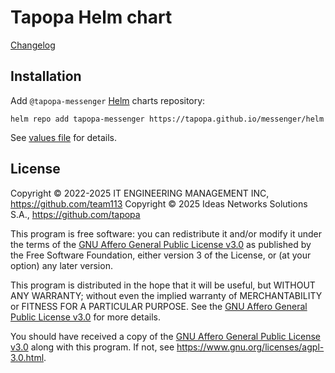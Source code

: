 Tapopa Helm chart
====================

[Changelog](https://github.com/tapopa/messenger/blob/main/helm/tapopa/CHANGELOG.md)




## Installation

Add `@tapopa-messenger` [Helm] charts repository:
```shell
helm repo add tapopa-messenger https://tapopa.github.io/messenger/helm
```

See [values file][values] for details.




## License

Copyright © 2022-2025 IT ENGINEERING MANAGEMENT INC, <https://github.com/team113>
Copyright © 2025 Ideas Networks Solutions S.A., <https://github.com/tapopa>

This program is free software: you can redistribute it and/or modify it under the terms of the [GNU Affero General Public License v3.0] as published by the Free Software Foundation, either version 3 of the License, or (at your option) any later version.

This program is distributed in the hope that it will be useful, but WITHOUT ANY WARRANTY; without even the implied warranty of MERCHANTABILITY or FITNESS FOR A PARTICULAR PURPOSE.  See the [GNU Affero General Public License v3.0] for more details.

You should have received a copy of the [GNU Affero General Public License v3.0] along with this program. If not, see <https://www.gnu.org/licenses/agpl-3.0.html>.




[GNU Affero General Public License v3.0]: https://github.com/tapopa/messenger/blob/main/helm/tapopa/LICENSE
[Helm]: https://helm.sh
[values]: https://github.com/tapopa/messenger/blob/main/helm/tapopa/values.yaml
